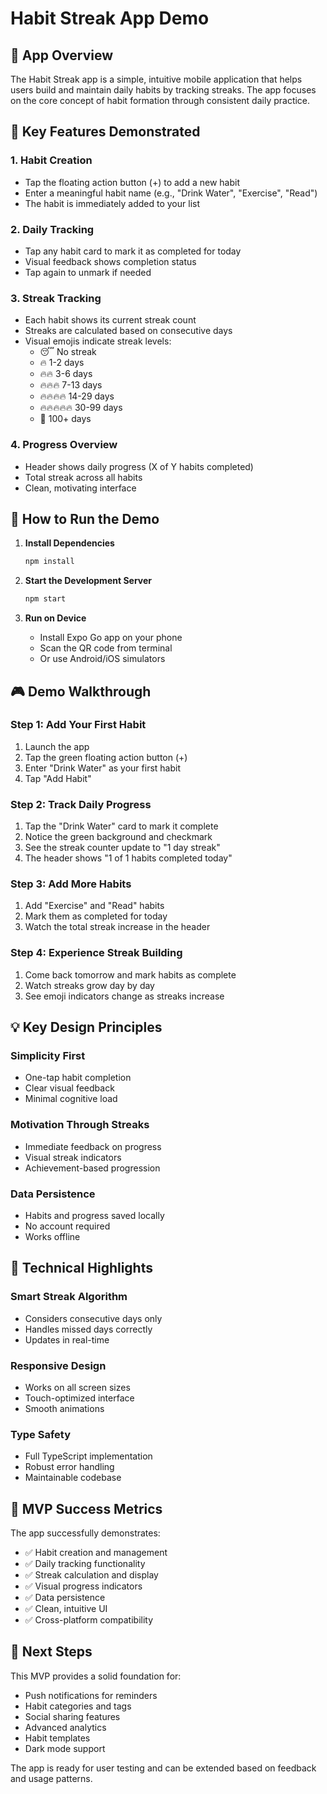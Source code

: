 # Habit Streak App Demo

## 🎯 App Overview

The Habit Streak app is a simple, intuitive mobile application that helps users build and maintain daily habits by tracking streaks. The app focuses on the core concept of habit formation through consistent daily practice.

## 📱 Key Features Demonstrated

### 1. **Habit Creation**

- Tap the floating action button (+) to add a new habit
- Enter a meaningful habit name (e.g., "Drink Water", "Exercise", "Read")
- The habit is immediately added to your list

### 2. **Daily Tracking**

- Tap any habit card to mark it as completed for today
- Visual feedback shows completion status
- Tap again to unmark if needed

### 3. **Streak Tracking**

- Each habit shows its current streak count
- Streaks are calculated based on consecutive days
- Visual emojis indicate streak levels:
  - 😴 No streak
  - 🔥 1-2 days
  - 🔥🔥 3-6 days
  - 🔥🔥🔥 7-13 days
  - 🔥🔥🔥🔥 14-29 days
  - 🔥🔥🔥🔥🔥 30-99 days
  - 👑 100+ days

### 4. **Progress Overview**

- Header shows daily progress (X of Y habits completed)
- Total streak across all habits
- Clean, motivating interface

## 🚀 How to Run the Demo

1. **Install Dependencies**

   ```bash
   npm install
   ```

2. **Start the Development Server**

   ```bash
   npm start
   ```

3. **Run on Device**
   - Install Expo Go app on your phone
   - Scan the QR code from terminal
   - Or use Android/iOS simulators

## 🎮 Demo Walkthrough

### Step 1: Add Your First Habit

1. Launch the app
2. Tap the green floating action button (+)
3. Enter "Drink Water" as your first habit
4. Tap "Add Habit"

### Step 2: Track Daily Progress

1. Tap the "Drink Water" card to mark it complete
2. Notice the green background and checkmark
3. See the streak counter update to "1 day streak"
4. The header shows "1 of 1 habits completed today"

### Step 3: Add More Habits

1. Add "Exercise" and "Read" habits
2. Mark them as completed for today
3. Watch the total streak increase in the header

### Step 4: Experience Streak Building

1. Come back tomorrow and mark habits as complete
2. Watch streaks grow day by day
3. See emoji indicators change as streaks increase

## 💡 Key Design Principles

### **Simplicity First**

- One-tap habit completion
- Clear visual feedback
- Minimal cognitive load

### **Motivation Through Streaks**

- Immediate feedback on progress
- Visual streak indicators
- Achievement-based progression

### **Data Persistence**

- Habits and progress saved locally
- No account required
- Works offline

## 🔧 Technical Highlights

### **Smart Streak Algorithm**

- Considers consecutive days only
- Handles missed days correctly
- Updates in real-time

### **Responsive Design**

- Works on all screen sizes
- Touch-optimized interface
- Smooth animations

### **Type Safety**

- Full TypeScript implementation
- Robust error handling
- Maintainable codebase

## 🎯 MVP Success Metrics

The app successfully demonstrates:

- ✅ Habit creation and management
- ✅ Daily tracking functionality
- ✅ Streak calculation and display
- ✅ Visual progress indicators
- ✅ Data persistence
- ✅ Clean, intuitive UI
- ✅ Cross-platform compatibility

## 🚀 Next Steps

This MVP provides a solid foundation for:

- Push notifications for reminders
- Habit categories and tags
- Social sharing features
- Advanced analytics
- Habit templates
- Dark mode support

The app is ready for user testing and can be extended based on feedback and usage patterns.
